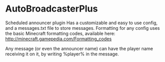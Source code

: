 AutoBroadcasterPlus
===================

Scheduled announcer plugin
Has a customizable and easy to use config, and a messages.txt file to store messages.
Formatting for any config uses the basic Minecraft formatting codes, available here: http://minecraft.gamepedia.com/Formatting_codes

Any message (or even the announcer name) can have the player name receiving it on it, by writing %player% in the message.
